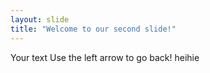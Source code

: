 ```yaml
---
layout: slide
title: "Welcome to our second slide!"
---
```

Your text
Use the left arrow to go back!
heihie
